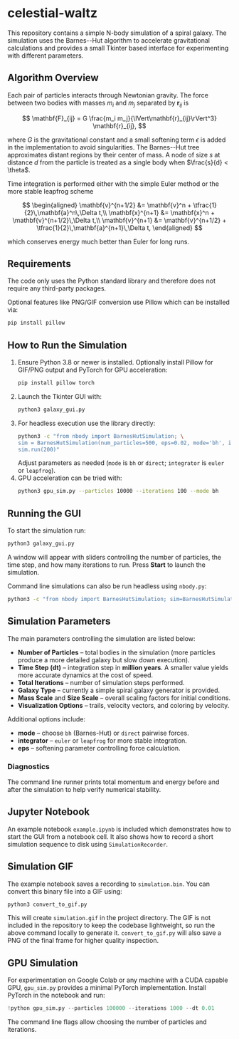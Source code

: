 # celestial-waltz

This repository contains a simple N-body simulation of a spiral galaxy. The
simulation uses the Barnes--Hut algorithm to accelerate gravitational
calculations and provides a small Tkinter based interface for experimenting
with different parameters.

## Algorithm Overview

Each pair of particles interacts through Newtonian gravity. The force between
two bodies with masses $m_i$ and $m_j$ separated by $\mathbf{r}_{ij}$ is

$$
\mathbf{F}_{ij} = G \frac{m_i m_j}{\lVert\mathbf{r}_{ij}\rVert^3}
\mathbf{r}_{ij},
$$

where $G$ is the gravitational constant and a small softening term $\epsilon$
is added in the implementation to avoid singularities. The Barnes--Hut tree
approximates distant regions by their center of mass. A node of size $s$ at
distance $d$ from the particle is treated as a single body when
$\frac{s}{d} < \theta$.

Time integration is performed either with the simple Euler method or the more
stable leapfrog scheme

$$
\begin{aligned}
\mathbf{v}^{n+1/2} &= \mathbf{v}^n + \tfrac{1}{2}\,\mathbf{a}^n\,\Delta t,\\
\mathbf{x}^{n+1} &= \mathbf{x}^n + \mathbf{v}^{n+1/2}\,\Delta t,\\
\mathbf{v}^{n+1} &= \mathbf{v}^{n+1/2} + \tfrac{1}{2}\,\mathbf{a}^{n+1}\,\Delta t,
\end{aligned}
$$

which conserves energy much better than Euler for long runs.

## Requirements

The code only uses the Python standard library and therefore does not require
any third-party packages.

Optional features like PNG/GIF conversion use Pillow which can be installed via:

```bash
pip install pillow
```

## How to Run the Simulation

1. Ensure Python 3.8 or newer is installed. Optionally install Pillow for GIF/PNG output and PyTorch for GPU acceleration:
   ```bash
   pip install pillow torch
   ```
2. Launch the Tkinter GUI with:
   ```bash
   python3 galaxy_gui.py
   ```
3. For headless execution use the library directly:
   ```bash
   python3 -c "from nbody import BarnesHutSimulation; \
   sim = BarnesHutSimulation(num_particles=500, eps=0.02, mode='bh', integrator='leapfrog'); \
   sim.run(200)"
   ```
   Adjust parameters as needed (`mode` is `bh` or `direct`; `integrator` is `euler` or `leapfrog`).
4. GPU acceleration can be tried with:
   ```bash
   python3 gpu_sim.py --particles 10000 --iterations 100 --mode bh
   ```

## Running the GUI

To start the simulation run:

```bash
python3 galaxy_gui.py
```

A window will appear with sliders controlling the number of particles, the time
step, and how many iterations to run. Press **Start** to launch the simulation.

Command line simulations can also be run headless using `nbody.py`:

```bash
python3 -c "from nbody import BarnesHutSimulation; sim=BarnesHutSimulation(); sim.run(100)"
```

## Simulation Parameters

The main parameters controlling the simulation are listed below:

- **Number of Particles** – total bodies in the simulation (more particles
  produce a more detailed galaxy but slow down execution).
- **Time Step (dt)** – integration step in **million years**. A smaller value
  yields more accurate dynamics at the cost of speed.
- **Total Iterations** – number of simulation steps performed.
- **Galaxy Type** – currently a simple spiral galaxy generator is provided.
- **Mass Scale** and **Size Scale** – overall scaling factors for initial
  conditions.
- **Visualization Options** – trails, velocity vectors, and coloring by
  velocity.

Additional options include:

- **mode** – choose `bh` (Barnes-Hut) or `direct` pairwise forces.
- **integrator** – `euler` or `leapfrog` for more stable integration.
- **eps** – softening parameter controlling force calculation.

### Diagnostics

The command line runner prints total momentum and energy before and after the
simulation to help verify numerical stability.

## Jupyter Notebook

An example notebook `example.ipynb` is included which demonstrates how to start
the GUI from a notebook cell. It also shows how to record a short simulation
sequence to disk using `SimulationRecorder`.

## Simulation GIF

The example notebook saves a recording to `simulation.bin`. You can convert this
binary file into a GIF using:

```bash
python3 convert_to_gif.py
```

This will create `simulation.gif` in the project directory. The GIF is not
included in the repository to keep the codebase lightweight, so run the above
command locally to generate it.
`convert_to_gif.py` will also save a PNG of the final frame for higher quality
inspection.


## GPU Simulation

For experimentation on Google Colab or any machine with a CUDA capable GPU,
`gpu_sim.py` provides a minimal PyTorch implementation. Install PyTorch in the
notebook and run:

```python
!python gpu_sim.py --particles 100000 --iterations 1000 --dt 0.01
```

The command line flags allow choosing the number of particles and iterations.
